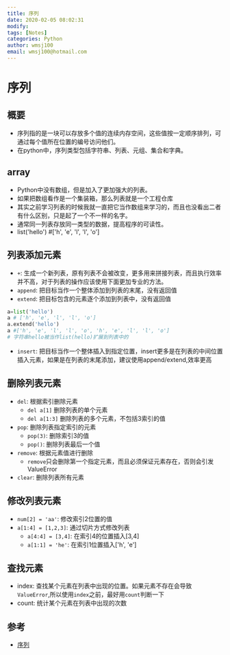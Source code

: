 ```yaml
---
title: 序列
date: 2020-02-05 08:02:31
modify: 
tags: [Notes]
categories: Python
author: wmsj100
email: wmsj100@hotmail.com
---
```


# 序列

## 概要

- 序列指的是一块可以存放多个值的连续内存空间，这些值按一定顺序排列，可通过每个值所在位置的编号访问他们。
- 在python中，序列类型包括字符串、列表、元组、集合和字典。

## array

- Python中没有数组，但是加入了更加强大的列表。
- 如果把数组看作是一个集装箱，那么列表就是一个工程仓库
- 其实之前学习列表的时候我就一直把它当作数组来学习的，而且也没看出二者有什么区别，只是起了一个不一样的名字。
- 通常同一列表存放同一类型的数据，提高程序的可读性。
- list('hello') #['h', 'e', 'l', 'l', 'o']

## 列表添加元素

- `+`: 生成一个新列表，原有列表不会被改变，更多用来拼接列表，而且执行效率并不高，对于列表的操作应该使用下面更加专业的方法。
- `append`: 把目标当作一个整体添加到列表的末尾，没有返回值
- `extend`: 把目标包含的元素逐个添加到列表中，没有返回值
```python
a=list('hello')
a # ['h', 'e', 'l', 'l', 'o']
a.extend('hello')
a #['h', 'e', 'l', 'l', 'o', 'h', 'e', 'l', 'l', 'o']
# 字符串hello被当作list(hello)扩展到列表中的
```
- `insert`: 把目标当作一个整体插入到指定位置，insert更多是在列表的中间位置插入元素，如果是在列表的末尾添加，建议使用append/extend,效率更高

## 删除列表元素

- `del`: 根据索引删除元素
	- `del a[1]` 删除列表的单个元素
	- `del a[1:3]` 删除列表的多个元素，不包括3索引的值
- `pop`: 删除列表指定索引的元素 
	- `pop(3)`: 删除索引3的值
	- `pop()`: 删除列表最后一个值
- `remove`: 根据元素值进行删除
	- `remove`只会删除第一个指定元素，而且必须保证元素存在，否则会引发ValueError
- `clear`: 删除列表所有元素

## 修改列表元素

- `num[2] = 'aa'`: 修改索引2位置的值
- `a[1:4] = [1,2,3]`: 通过切片方式修改列表
	- `a[4:4] = [3,4]`: 在索引4的位置插入[3,4]
	- `a[1:1] = 'he'`: 在索引1位置插入['h', 'e']

## 查找元素

- index: 查找某个元素在列表中出现的位置。如果元素不存在会导致`ValueError`,所以使用`index`之前，最好用`count`判断一下
- count: 统计某个元素在列表中出现的次数

## 参考

- [序列](http://c.biancheng.net/view/4312.html)
